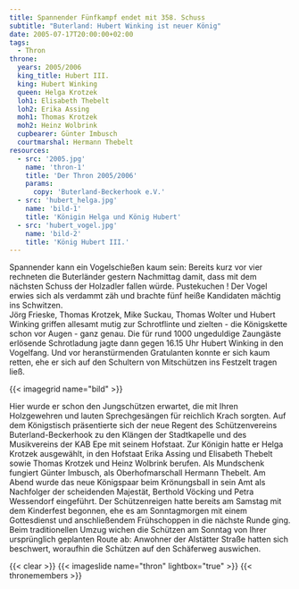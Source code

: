 ```yaml
---
title: Spannender Fünfkampf endet mit 358. Schuss
subtitle: "Buterland: Hubert Winking ist neuer König"
date: 2005-07-17T20:00:00+02:00
tags:
  - Thron
throne:
  years: 2005/2006
  king_title: Hubert III.
  king: Hubert Winking
  queen: Helga Krotzek
  loh1: Elisabeth Thebelt
  loh2: Erika Assing
  moh1: Thomas Krotzek
  moh2: Heinz Wolbrink
  cupbearer: Günter Imbusch
  courtmarshal: Hermann Thebelt
resources:
  - src: '2005.jpg'
    name: 'thron-1'
    title: 'Der Thron 2005/2006'
    params:
      copy: 'Buterland-Beckerhook e.V.'
  - src: 'hubert_helga.jpg'
    name: 'bild-1'
    title: 'Königin Helga und König Hubert'
  - src: 'hubert_vogel.jpg'
    name: 'bild-2'
    title: 'König Hubert III.'
---
```



Spannender kann ein Vogelschießen kaum sein: Bereits kurz vor vier rechneten
die Buterländer gestern Nachmittag damit, dass mit dem nächsten Schuss der
Holzadler fallen würde. Pustekuchen ! Der Vogel erwies sich als verdammt zäh
und brachte fünf heiße Kandidaten mächtig ins Schwitzen.<!--more-->  
Jörg Frieske, Thomas Krotzek, Mike Suckau, Thomas Wolter und Hubert Winking griffen
allesamt mutig zur Schrotflinte und zielten - die Königskette schon
vor Augen - ganz genau.
Die für rund 1000 ungeduldige Zaungäste erlösende Schrotladung jagte dann
gegen 16.15 Uhr Hubert Winking in den Vogelfang. Und vor heranstürmenden
Gratulanten konnte er sich kaum retten, ehe er sich auf den Schultern von
Mitschützen ins Festzelt tragen ließ.

{{< imagegrid name="bild" >}}

Hier wurde er schon den Jungschützen erwartet, die mit Ihren Holzgewehren
und lauten Sprechgesängen für reichlich Krach sorgten. Auf dem Königstisch
präsentierte sich der neue Regent des Schützenvereins Buterland-Beckerhook
zu den Klängen der Stadtkapelle und des Musikvereins der KAB Epe mit seinem
Hofstaat. Zur Königin hatte er Helga Krotzek ausgewählt, in den Hofstaat
Erika Assing und Elisabeth Thebelt sowie Thomas Krotzek und Heinz Wolbrink
berufen. Als Mundschenk fungiert Günter Imbusch, als Oberhofmarschall
Hermann Thebelt. Am Abend wurde das neue Königspaar beim Krönungsball in
sein Amt als Nachfolger der scheidenden Majestät, Berthold Vöcking und
Petra Wessendorf eingeführt.
Der Schützenreigen hatte bereits am Samstag mit dem Kinderfest begonnen,
ehe es am Sonntagmorgen mit einem Gottesdienst und anschließendem
Frühschoppen in die nächste Runde ging. Beim traditionellen Umzug wichen
die Schützen am Sonntag von Ihrer ursprünglich geplanten Route ab:
Anwohner der Alstätter Straße hatten sich beschwert, woraufhin die
Schützen auf den Schäferweg auswichen.


{{< clear >}}
{{< imageslide name="thron" lightbox="true" >}}
{{< thronemembers >}}
